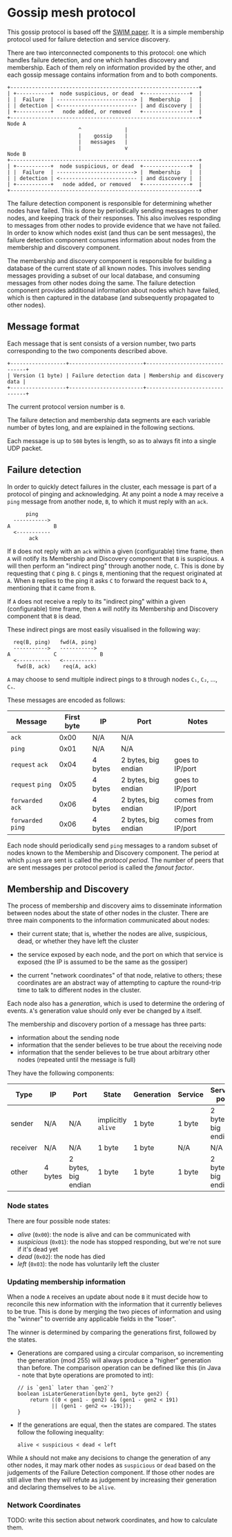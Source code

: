 # Gossip mesh protocol

This gossip protocol is based off the [SWIM paper][SWIM]. It is a
simple membership protocol used for failure detection and service
discovery.

There are two interconnected components to this protocol: one which
handles failure detection, and one which handles discovery and
membership. Each of them rely on information provided by the other,
and each gossip message contains information from and to both
components.

    +-------------------------------------------------------------+
    | +-----------+  node suspicious, or dead  +---------------+  |
    | |  Failure  | -------------------------> |  Membership   |  |
    | | detection | <------------------------- | and discovery |  |
    | +-----------+   node added, or removed   +---------------+  |
    +-------------------------------------------------------------+
    Node A
                           ^              |
                           |    gossip    |
                           |   messages   |
                           |              v
    Node B
    +-------------------------------------------------------------+
    | +-----------+  node suspicious, or dead  +---------------+  |
    | |  Failure  | -------------------------> |  Membership   |  |
    | | detection | <------------------------- | and discovery |  |
    | +-----------+   node added, or removed   +---------------+  |
    +-------------------------------------------------------------+

The failure detection component is responsible for determining whether
nodes have failed. This is done by periodically sending messages to
other nodes, and keeping track of their responses. This also involves
responding to messages from other nodes to provide evidence that we
have not failed. In order to know which nodes exist (and thus can be
sent messages), the failure detection component consumes information
about nodes from the membership and discovery component.

The membership and discovery component is responsible for building a
database of the current state of all known nodes. This involves
sending messages providing a subset of our local database, and
consuming messages from other nodes doing the same. The failure
detection component provides additional information about nodes which
have failed, which is then captured in the database (and subsequently
propagated to other nodes).

[SWIM]: http://www.cs.cornell.edu/projects/Quicksilver/public_pdfs/SWIM.pdf

## Message format

Each message that is sent consists of a version number, two parts
corresponding to the two components described above.

    +------------------+------------------------+-------------------------------+
    | Version (1 byte) | Failure detection data | Membership and discovery data |
    +------------------+------------------------+-------------------------------+

The current protocol version number is `0`.

The failure detection and membership data segments are each variable
number of bytes long, and are explained in the following sections.

Each message is up to `508` bytes is length, so as to always fit into
a single UDP packet.

## Failure detection

In order to quickly detect failures in the cluster, each message is
part of a protocol of pinging and acknowledging. At any point a node
`A` may receive a `ping` message from another node, `B`, to which it
must reply with an `ack`.

          ping
      ----------->
    A              B
      <-----------
           ack

If `B` does not reply with an `ack` within a given (configurable) time
frame, then `A` will notify its Membership and Discovery component
that `B` is suspicious. `A` will then perform an "indirect ping"
through another node, `C`. This is done by requesting that `C` ping
`B`. `C` pings `B`, mentioning that the request originated at
`A`. When `B` replies to the ping it asks `C` to forward the request
back to `A`, mentioning that it came from `B`.

If `A` does not receive a reply to its "indirect ping" within a given
(configurable) time frame, then `A` will notify its Membership and
Discovery component that `B` is dead.

These indirect pings are most easily visualised in the following way:

      req(B, ping)   fwd(A, ping)
      ----------->   ----------->
    A              C              B
      <-----------   <-----------
       fwd(B, ack)    req(A, ack)

`A` may choose to send multiple indirect pings to `B` through nodes `C₁`, `C₂`, ..., `Cₙ`.

These messages are encoded as follows:

| Message            | First byte | IP      | Port                | Notes              |
|--------------------|------------|---------|---------------------|--------------------|
| `ack`              | 0x00       | N/A     | N/A                 |                    |
| `ping`             | 0x01       | N/A     | N/A                 |                    |
| `request` `ack`    | 0x04       | 4 bytes | 2 bytes, big endian | goes to IP/port    |
| `request` `ping`   | 0x05       | 4 bytes | 2 bytes, big endian | goes to IP/port    |
| `forwarded` `ack`  | 0x06       | 4 bytes | 2 bytes, big endian | comes from IP/port |
| `forwarded` `ping` | 0x06       | 4 bytes | 2 bytes, big endian | comes from IP/port |

Each node should periodically send `ping` messages to a random subset
of nodes known to the Membership and Discovery component. The period
at which `ping`s are sent is called the _protocol period_. The number
of peers that are sent messages per protocol period is called the
_fanout factor_.

## Membership and Discovery

The process of membership and discovery aims to disseminate
information between nodes about the state of other nodes in the
cluster. There are three main components to the information
communicated about nodes:

  - their current state; that is, whether the nodes are alive,
    suspicious, dead, or whether they have left the cluster

  - the service exposed by each node, and the port on which that
    service is exposed (the IP is assumed to be the same as the
    gossiper)

  - the current "network coordinates" of that node, relative to
    others; these coordinates are an abstract way of attempting to
    capture the round-trip time to talk to different nodes in the
    cluster.

Each node also has a _generation_, which is used to determine the
ordering of events. `A`'s generation value should only ever be changed
by `A` itself.

The membership and discovery portion of a message has three parts:

  - information about the sending node
  - information that the sender believes to be true about the
    receiving node
  - information that the sender believes to be true about arbitrary
    other nodes (repeated until the message is full)

They have the following components:

| Type     | IP      | Port                | State              | Generation | Service | Service port        | Coordinates              |
|----------|---------|---------------------|--------------------|------------|---------|---------------------|--------------------------|
| sender   | N/A     | N/A                 | implicitly `alive` | 1 byte     | 1 byte  | 2 bytes, big endian | 4 bytes, `x`,`y`,`h`,`c` |
| receiver | N/A     | N/A                 | 1 byte             | 1 byte     | N/A     | N/A                 | N/A                      |
| other    | 4 bytes | 2 bytes, big endian | 1 byte             | 1 byte     | 1 byte  | 2 bytes, big endian | 4 bytes, `x`,`y`,`h`,`c` |

### Node states

There are four possible node states:

  - _alive_ (`0x00`): the node is alive and can be communicated with
  - _suspicious_ (`0x01`): the node has stopped responding, but we're
    not sure if it's dead yet
  - _dead_ (`0x02`): the node has died
  - _left_ (`0x03`): the node has voluntarily left the cluster

### Updating membership information

When a node `A` receives an update about node `B` it must decide how
to reconcile this new information with the information that it
currently believes to be true. This is done by merging the two pieces
of information and using the "winner" to override any applicable
fields in the "loser".

The winner is determined by comparing the generations first, followed
by the states.

  - Generations are compared using a circular comparison, so
    incrementing the generation (mod 255) will always produce a
    "higher" generation than before. The comparison operation can be
    defined like this (in Java - note that byte operations are
    promoted to int):

        // is `gen1` later than `gen2`?
        boolean isLaterGeneration(byte gen1, byte gen2) {
            return ((0 < gen1 - gen2) && (gen1 - gen2 < 191)
                   || (gen1 - gen2 <= -191));
        }

  - If the generations are equal, then the states are compared. The
    states follow the following inequality:

        alive < suspicious < dead < left

While `A` should not make any decisions to change the generation of
any other nodes, it may mark other nodes as `suspicious` or `dead`
based on the judgements of the Failure Detection component. If those
other nodes are still alive then they will refute `A`s judgement by
increasing their generation and declaring themselves to be `alive`.

### Network Coordinates

TODO: write this section about network coordinates, and how to
calculate them.

<!-- Local Variables: -->
<!-- eval: (flycheck-mode 1) -->
<!-- End: -->
